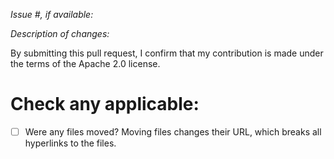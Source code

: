 *Issue #, if available:*

*Description of changes:*


By submitting this pull request, I confirm that my contribution is made under the terms of the Apache 2.0 license.

# Check any applicable:
- [ ] Were any files moved? Moving files changes their URL, which breaks all hyperlinks to the files.
